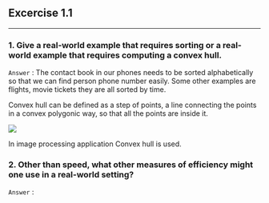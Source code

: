 ## Excercise 1.1

---

### 1. Give a real-world example that requires sorting or a real-world example that requires computing a convex hull.

`Answer` : The contact book in our phones needs to be sorted alphabetically so that we can find person phone number easily. Some other examples are flights, movie tickets they are all sorted by time.

Convex hull can be defined as a step of points, a line connecting the points in a convex polygonic way, so that all the points are inside it.

![](https://www.google.com/imgres?imgurl=https%3A%2F%2Fupload.wikimedia.org%2Fwikipedia%2Fcommons%2Fthumb%2Fd%2Fde%2FConvexHull.svg%2F220px-ConvexHull.svg.png&imgrefurl=https%3A%2F%2Fen.wikipedia.org%2Fwiki%2FConvex_hull&tbnid=d-LAq43xQ5Z4LM&vet=12ahUKEwjEqITFjMnwAhU91XMBHeGdATIQMygOegUIARDlAQ..i&docid=jreLumC9WYw9PM&w=220&h=176&q=convex%20hull&ved=2ahUKEwjEqITFjMnwAhU91XMBHeGdATIQMygOegUIARDlAQ)

In image processing application Convex hull is used.

### 2. Other than speed, what other measures of efficiency might one use in a real-world setting?

`Answer` :
